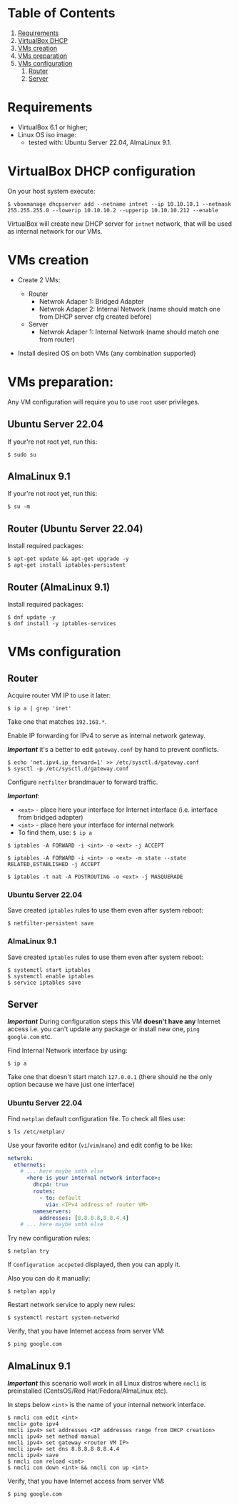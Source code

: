 # Table of Contents

1. [Requirements](#requirements)
1. [VirtualBox DHCP](#cirtualBox-dhcp-configuration)
1. [VMs creation](#vms-creation)
1. [VMs preparation](#vms-preparation)
1. [VMs configuration](#vms-configuration)
    1. [Router](#router)
    1. [Server](#server)

# Requirements

* VirtualBox 6.1 or higher;
* Linux OS iso image:
    * tested with: Ubuntu Server 22.04, AlmaLinux 9.1.

# VirtualBox DHCP configuration

On your host system execute:
```console
$ vboxmanage dhcpserver add --netname intnet --ip 10.10.10.1 --netmask 255.255.255.0 --lowerip 10.10.10.2 --upperip 10.10.10.212 --enable
```

VirtualBox will create new DHCP server for `intnet` network, that will be used as internal network for our VMs.

# VMs creation

* Create 2 VMs:
    * Router
        * Netwrok Adaper 1: Bridged Adapter
        * Netwrok Adaper 2: Internal Network (name should match one from DHCP server cfg created before)
    * Server
        * Netwrok Adaper 1: Internal Network (name should match one from router)

* Install desired OS on both VMs (any combination supported)

# VMs preparation:

Any VM configuration will require you to use `root` user privileges.

## Ubuntu Server 22.04
If your're not root yet, run this:
```console
$ sudo su
```

## AlmaLinux 9.1
If your're not root yet, run this:
```console
$ su -m
```

## Router (Ubuntu Server 22.04)

Install required packages:

```console
$ apt-get update && apt-get upgrade -y
$ apt-get install iptables-persistent
```

## Router (AlmaLinux 9.1)

Install required packages:

```console
$ dnf update -y
$ dnf install -y iptables-services
```

# VMs configuration

## Router

Acquire router VM IP to use it later:

```console
$ ip a | grep 'inet'
```

Take one that matches `192.168.*`.

Enable IP forwarding for IPv4 to serve as internal network gateway.

_**Important**_ it's a better to edit `gateway.conf` by hand to prevent conflicts.

```console
$ echo 'net.ipv4.ip_forward=1' >> /etc/sysctl.d/gateway.conf
$ sysctl -p /etc/sysctl.d/gateway.conf
```

Configure `netfilter` brandmauer to forward traffic.

_**Important**_:
* `<ext>` - place here your interface for Internet interface (i.e. interface from bridged adapter)
* `<int>` - place here your interface for internal network
* To find them, use: `$ ip a`

```console
$ iptables -A FORWARD -i <int> -o <ext> -j ACCEPT

$ iptables -A FORWARD -i <int> -o <ext> -m state --state RELATED,ESTABLISHED -j ACCEPT

$ iptables -t nat -A POSTROUTING -o <ext> -j MASQUERADE
```

### Ubuntu Server 22.04

Save created `iptables` rules to use them even after system reboot:

```console
$ netfilter-persistent save
```

### AlmaLinux 9.1

Save created `iptables` rules to use them even after system reboot:
```console
$ systemctl start iptables
$ systemctl enable iptables
$ service iptables save
```

## Server

_**Important**_
During configuration steps this VM **doesn't have any** Internet access i.e. you can't update any package or install new one, `ping google.com` etc.

Find Internal Network interface by using:

```console
$ ip a
```

Take one that doesn't start match `127.0.0.1` (there should ne the only option because we have just one interface)

### Ubuntu Server 22.04

Find `netplan` default configuration file. To check all files use:

```console
$ ls /etc/netplan/
```

Use your favorite editor (`vi`/`vim`/`nano`) and edit config to be like:

```yaml
netwrok:
  ethernets:
    # ... here maybe smth else
      <here is your internal network interface>:
        dhcp4: true
        routes:
          - to: default
            via: <IPv4 address of router VM>
        nameservers:
          addresses: [8.8.8.8,8.8.4.4]
    # ... here maybe smth else
```

Try new configuration rules:

```console
$ netplan try
```

If `Configuration accpeted` displayed, then you can apply it.

Also you can do it manually:
```console
$ netplan apply
```

Restart network service to apply new rules:
```console
$ systemctl restart system-networkd
```

Verify, that you have Internet access from server VM:

```console
$ ping google.com
```

## AlmaLinux 9.1

_**Important**_ this scenario woll work in all Linux distros where `nmcli` is preinstalled (CentsOS/Red Hat/Fedora/AlmaLinux etc).

In steps below `<int>` is the name of your internal network interface.

```console
$ nmcli con edit <int>
nmcli> goto ipv4
nmcli ipv4> set addresses <IP addresses range from DHCP creation>
nmcli ipv4> set method manual
nmcli ipv4> set gateway <router VM IP>
nmcli ipv4> set dns 8.8.8.8 8.8.4.4
nmcli ipv4> save
$ nmcli con reload <int>
$ nmcli con down <int> && nmcli con up <int>
```

Verify, that you have Internet access from server VM:

```console
$ ping google.com
```
